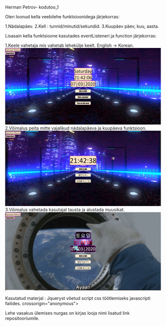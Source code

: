 Herman Petrov- kodutoo_1

Olen loonud kella veebilehe funktsioonidega järjekorras:

1.Nädalapäev.
2.Kell : tunnid/minutid/sekundid.
3.Kuupäev päev, kuu, aasta.

Lisasain kella funktsioone kasutades eventListeneri ja function järjekorras:

1.Keele vahetaja mis vahetab lehekülje keelt. English -> Korean.
![](Kodutoo_1_kell/git1.JPG)
2.Võimalus peita mitte vajalikud nädalapäeva ja kuupäeva funktsioon.
![](Kodutoo_1_kell/git2.JPG)
3.Võimalus vahetada kasutajal tausta ja alustada muusikat.
![](Kodutoo_1_kell/git3.JPG)

Kasutatud materjal : 
Jqueryst võetud script css töötlemiseks javascripti failides.
    <script src="https://code.jquery.com/jquery-3.4.1.js"
             integrity="sha256-WpOohJOqMqqyKL9FccASB9O0KwACQJpFTUBLTYOVvVU="
                crossorigin="anonymous"></script>
                crossorigin="anonymous">
    </script>
    
 Lehe vasakus ülemises nurgas on kirjas looja nimi lisatud link repositooriumile.
 
 
